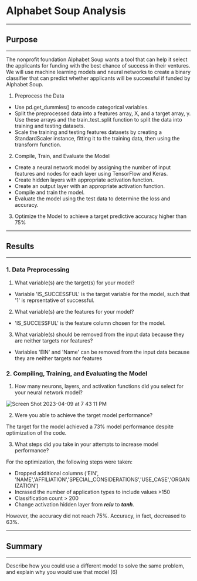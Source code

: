 # Alphabet Soup Analysis

---------------------
## Purpose
---------------------
The nonprofit foundation Alphabet Soup wants a tool that can help it select the applicants for funding with the best chance of success in their ventures. We will use machine learning models and neural networks to create a binary classifier that can predict whether applicants will be successful if funded by Alphabet Soup.

1. Preprocess the Data

- Use pd.get_dummies() to encode categorical variables.
- Split the preprocessed data into a features array, X, and a target array, y. Use these arrays and the train_test_split function to split the data into training and testing datasets.
- Scale the training and testing features datasets by creating a StandardScaler instance, fitting it to the training data, then using the transform function.

2. Compile, Train, and Evaluate the Model
- Create a neural network model by assigning the number of input features and nodes for each layer using TensorFlow and Keras.
- Create hidden layers with appropriate activation function.
- Create an output layer with an appropriate activation function.
- Compile and train the model.
- Evaluate the model using the test data to determine the loss and accuracy.

3. Optimize the Model to achieve a target predictive accuracy higher than 75%


---------------------
## Results
---------------------

### 1. Data Preprocessing

1. What variable(s) are the target(s) for your model?
- Variable 'IS_SUCCESSFUL' is the target variable for the model, such that '1' is reprsentative of successful.

2. What variable(s) are the features for your model?
- 'IS_SUCCESSFUL' is the feature column chosen for the model.

3. What variable(s) should be removed from the input data because they are neither targets nor features?
- Variables 'EIN' and 'Name' can be removed from the input data because they are neither targets nor features
 
### 2. Compiling, Training, and Evaluating the Model

1. How many neurons, layers, and activation functions did you select for your neural network model?

![Screen Shot 2023-04-09 at 7 43 11 PM](https://user-images.githubusercontent.com/115905342/230801962-10b5cd4d-9b0c-494e-93c6-20ce940e94e2.png)


2. Were you able to achieve the target model performance?

The target for the model achieved a 73% model performance despite optimization of the code.

3. What steps did you take in your attempts to increase model performance?

For the optimization, the following steps were taken:
-  Dropped additional columns ('EIN', 'NAME','AFFILIATION','SPECIAL_CONSIDERATIONS','USE_CASE','ORGANIZATION')
-  Incrased the number of application types to include values >150
-  Classification count > 200
-  Change activation hidden layer from ***relu*** to ***tanh***. 

However, the accuracy did not reach 75%. Accuracy, in fact, decreased to 63%.


---------------------
## Summary
---------------------


Describe how you could use a different model to solve the same problem, and explain why you would use that model (6)
